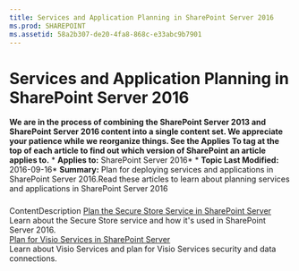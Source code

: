 ```yaml
---
title: Services and Application Planning in SharePoint Server 2016
ms.prod: SHAREPOINT
ms.assetid: 58a2b307-de20-4fa8-868c-e33abc9b7901
---
```



# Services and Application Planning in SharePoint Server 2016
 **We are in the process of combining the SharePoint Server 2013 and SharePoint Server 2016 content into a single content set. We appreciate your patience while we reorganize things. See the Applies To tag at the top of each article to find out which version of SharePoint an article applies to.** * **Applies to:** SharePoint Server 2016*  * **Topic Last Modified:** 2016-09-16* **Summary:** Plan for deploying services and applications in SharePoint Server 2016.Read these articles to learn about planning services and applications in SharePoint Server 2016
### 

ContentDescription [Plan the Secure Store Service in SharePoint Server](html/plan-the-secure-store-service-in-sharepoint-server.md) <br/> Learn about the Secure Store service and how it's used in SharePoint Server 2016.  <br/>  [Plan for Visio Services in SharePoint Server](html/plan-for-visio-services-in-sharepoint-server.md) <br/> Learn about Visio Services and plan for Visio Services security and data connections.  <br/> 
